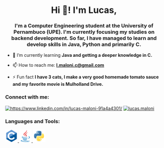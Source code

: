 <h1 align="center">Hi 👋! I'm Lucas,</h1>
<h3 align="center">I'm a Computer Engineering student at the University of Pernambuco (UPE). I'm currently focusing my studies on backend development. So far, I have managed to learn and develop skills in Java, Python and primarily C.</h3>

- 🌱 I’m currently learning **Java and getting a deeper knowledge in C.**

- 📫 How to reach me: **l.maloni.c@gmail.com**

- ⚡ Fun fact **I have 3 cats, I make a very good homemade tomato sauce and my favorite movie is Mulholland Drive.**

<h3 align="left">Connect with me:</h3>
<p align="left">
<a href="https://linkedin.com/in/https://www.linkedin.com/in/lucas-maloni-91a4a4301/" target="blank"><img align="center" src="https://raw.githubusercontent.com/rahuldkjain/github-profile-readme-generator/master/src/images/icons/Social/linked-in-alt.svg" alt="https://www.linkedin.com/in/lucas-maloni-91a4a4301/" height="30" width="40" /></a>
<a href="https://instagram.com/lucas.maloni" target="blank"><img align="center" src="https://raw.githubusercontent.com/rahuldkjain/github-profile-readme-generator/master/src/images/icons/Social/instagram.svg" alt="lucas.maloni" height="30" width="40" /></a>
</p>

<h3 align="left">Languages and Tools:</h3>
<p align="left"> <a href="https://www.cprogramming.com/" target="_blank" rel="noreferrer"> <img src="https://raw.githubusercontent.com/devicons/devicon/master/icons/c/c-original.svg" alt="c" width="40" height="40"/> </a> <a href="https://www.java.com" target="_blank" rel="noreferrer"> <img src="https://raw.githubusercontent.com/devicons/devicon/master/icons/java/java-original.svg" alt="java" width="40" height="40"/> </a> <a href="https://www.python.org" target="_blank" rel="noreferrer"> <img src="https://raw.githubusercontent.com/devicons/devicon/master/icons/python/python-original.svg" alt="python" width="40" height="40"/> </a> </p>
